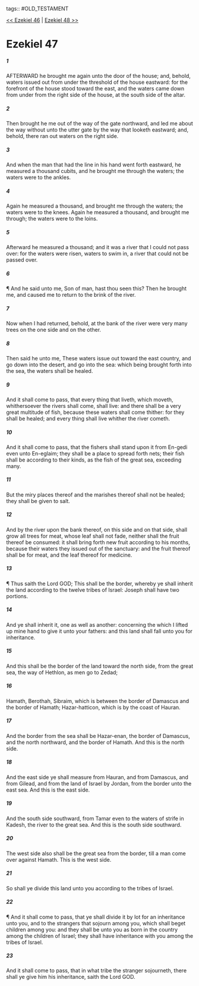 tags:: #OLD_TESTAMENT

[<< Ezekiel 46](OLD_TESTAMENT/26_Ezekiel/Ezekiel_46.md) | [Ezekiel 48 >>](OLD_TESTAMENT/26_Ezekiel/Ezekiel_48.md)

# Ezekiel 47

##### 1

AFTERWARD he brought me again unto the door of the house; and, behold, waters issued out from under the threshold of the house eastward: for the forefront of the house stood toward the east, and the waters came down from under from the right side of the house, at the south side of the altar.

##### 2

Then brought he me out of the way of the gate northward, and led me about the way without unto the utter gate by the way that looketh eastward; and, behold, there ran out waters on the right side.

##### 3

And when the man that had the line in his hand went forth eastward, he measured a thousand cubits, and he brought me through the waters; the waters were to the ankles.

##### 4

Again he measured a thousand, and brought me through the waters; the waters were to the knees. Again he measured a thousand, and brought me through; the waters were to the loins.

##### 5

Afterward he measured a thousand; and it was a river that I could not pass over: for the waters were risen, waters to swim in, a river that could not be passed over.

##### 6

¶ And he said unto me, Son of man, hast thou seen this? Then he brought me, and caused me to return to the brink of the river.

##### 7

Now when I had returned, behold, at the bank of the river were very many trees on the one side and on the other.

##### 8

Then said he unto me, These waters issue out toward the east country, and go down into the desert, and go into the sea: which being brought forth into the sea, the waters shall be healed.

##### 9

And it shall come to pass, that every thing that liveth, which moveth, whithersoever the rivers shall come, shall live: and there shall be a very great multitude of fish, because these waters shall come thither: for they shall be healed; and every thing shall live whither the river cometh.

##### 10

And it shall come to pass, that the fishers shall stand upon it from En-gedi even unto En-eglaim; they shall be a place to spread forth nets; their fish shall be according to their kinds, as the fish of the great sea, exceeding many.

##### 11

But the miry places thereof and the marishes thereof shall not be healed; they shall be given to salt.

##### 12

And by the river upon the bank thereof, on this side and on that side, shall grow all trees for meat, whose leaf shall not fade, neither shall the fruit thereof be consumed: it shall bring forth new fruit according to his months, because their waters they issued out of the sanctuary: and the fruit thereof shall be for meat, and the leaf thereof for medicine.

##### 13

¶ Thus saith the Lord GOD; This shall be the border, whereby ye shall inherit the land according to the twelve tribes of Israel: Joseph shall have two portions.

##### 14

And ye shall inherit it, one as well as another: concerning the which I lifted up mine hand to give it unto your fathers: and this land shall fall unto you for inheritance.

##### 15

And this shall be the border of the land toward the north side, from the great sea, the way of Hethlon, as men go to Zedad;

##### 16

Hamath, Berothah, Sibraim, which is between the border of Damascus and the border of Hamath; Hazar-hatticon, which is by the coast of Hauran.

##### 17

And the border from the sea shall be Hazar-enan, the border of Damascus, and the north northward, and the border of Hamath. And this is the north side.

##### 18

And the east side ye shall measure from Hauran, and from Damascus, and from Gilead, and from the land of Israel by Jordan, from the border unto the east sea. And this is the east side.

##### 19

And the south side southward, from Tamar even to the waters of strife in Kadesh, the river to the great sea. And this is the south side southward.

##### 20

The west side also shall be the great sea from the border, till a man come over against Hamath. This is the west side.

##### 21

So shall ye divide this land unto you according to the tribes of Israel.

##### 22

¶ And it shall come to pass, that ye shall divide it by lot for an inheritance unto you, and to the strangers that sojourn among you, which shall beget children among you: and they shall be unto you as born in the country among the children of Israel; they shall have inheritance with you among the tribes of Israel.

##### 23

And it shall come to pass, that in what tribe the stranger sojourneth, there shall ye give him his inheritance, saith the Lord GOD.
